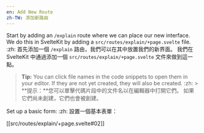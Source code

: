 ```yaml
---
en: Add New Route
zh-TW: 添加新路由
---
```


Start by adding an `/explain` route where we can place our new interface. We do this in SvelteKit by adding a `src/routes/explain/+page.svelte` file. :zh: 首先添加一個 `/explain` 路由，我們可以在其中放置我們的新界面。 我們在 SvelteKit 中通過添加一個 `src/routes/explain/+page.svelte` 文件來做到這一點。

> **Tip:** You can click file names in the code snippets to open them in your editor. If they are not yet created, they will also be created. :zh: > **提示：**您可以單擊代碼片段中的文件名以在編輯器中打開它們。 如果它們尚未創建，它們也會被創建。

Set up a basic form: :zh: 設置一個基本表單：

[[src/routes/explain/+page.svelte#02]]
